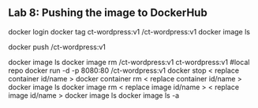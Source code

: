 Lab 8: Pushing the image to DockerHub
-------------------------------------------------------------
docker login
docker tag ct-wordpress:v1 <replace your dockerhub account name>/ct-wordpress:v1
docker image ls

docker push <replace your dockerhub account name>/ct-wordpress:v1

docker image ls
docker image rm <replace your dockerhub account name>/ct-wordpress:v1 ct-wordpress:v1   #local repo
docker run -d -p 8080:80 <replace your dockerhub account name>/ct-wordpress:v1
docker stop < replace container id/name >
docker container rm < replace container id/name >
docker image ls
docker image rm < replace image id/name > < replace image id/name >
docker image ls
docker image ls -a
